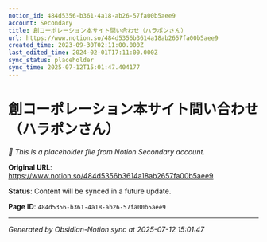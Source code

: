 ```yaml
---
notion_id: 484d5356-b361-4a18-ab26-57fa00b5aee9
account: Secondary
title: 創コーポレーション本サイト問い合わせ（ハラポンさん）
url: https://www.notion.so/484d5356b3614a18ab2657fa00b5aee9
created_time: 2023-09-30T02:11:00.000Z
last_edited_time: 2024-02-01T17:11:00.000Z
sync_status: placeholder
sync_time: 2025-07-12T15:01:47.404177
---
```


# 創コーポレーション本サイト問い合わせ（ハラポンさん）

*🔄 This is a placeholder file from Notion Secondary account.*

**Original URL**: https://www.notion.so/484d5356b3614a18ab2657fa00b5aee9

**Status**: Content will be synced in a future update.

**Page ID**: `484d5356-b361-4a18-ab26-57fa00b5aee9`

---

*Generated by Obsidian-Notion sync at 2025-07-12 15:01:47*
